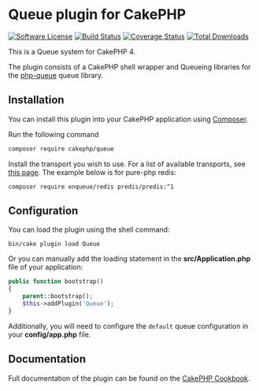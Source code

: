 # Queue plugin for CakePHP

[![Software License](https://img.shields.io/badge/license-MIT-brightgreen.svg?style=flat-square)](LICENSE.txt)
[![Build Status](https://img.shields.io/travis/com/cakephp/queue/master.svg?style=flat-square)](https://travis-ci.com/cakephp/queue)
[![Coverage Status](https://img.shields.io/codecov/c/github/cakephp/queue/master.svg?style=flat-square)](https://codecov.io/github/cakephp/queue?branch=master)
[![Total Downloads](https://img.shields.io/packagist/dt/cakephp/queue.svg?style=flat-square)](https://packagist.org/packages/cakephp/queue)

This is a Queue system for CakePHP 4.

The plugin consists of a CakePHP shell wrapper and Queueing libraries for the [php-queue](https://php-enqueue.github.io) queue library.

## Installation

You can install this plugin into your CakePHP application using [Composer](http://getcomposer.org).

Run the following command
```sh
composer require cakephp/queue
 ```

Install the transport you wish to use. For a list of available transports, see [this page](https://php-enqueue.github.io/transport). The example below is for pure-php redis:

```shell
composer require enqueue/redis predis/predis:^1
```

## Configuration

You can load the plugin using the shell command:

```
bin/cake plugin load Queue
```

Or you can manually add the loading statement in the **src/Application.php** file of your application:
```php
public function bootstrap()
{
    parent::bootstrap();
    $this->addPlugin('Queue');
}
```

Additionally, you will need to configure the ``default`` queue configuration in your **config/app.php** file.

## Documentation

Full documentation of the plugin can be found on the [CakePHP Cookbook](https://book.cakephp.org/queue/1/).
